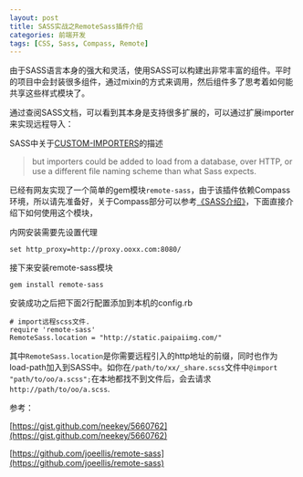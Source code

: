 ```yaml
---
layout: post
title: SASS实战之RemoteSass插件介绍
categories: 前端开发
tags: [CSS, Sass, Compass, Remote]
---
```

由于SASS语言本身的强大和灵活，使用SASS可以构建出非常丰富的组件。平时的项目中会封装很多组件，通过mixin的方式来调用，然后组件多了思考着如何能共享这些样式模块了。

通过查阅SASS文档，可以看到其本身是支持很多扩展的，可以通过扩展importer来实现远程导入：

SASS中关于[CUSTOM-IMPORTERS](http://sass-lang.com/docs/yardoc/file.SASS_REFERENCE.html#custom_importers)的描述

>but importers could be added to load from a database, over HTTP, or use a different file naming scheme than what Sass expects.

已经有网友实现了一个简单的gem模块`remote-sass`，由于该插件依赖Compass环境，所以请先准备好，关于Compass部分可以参考[《SASS介绍》](http://goo.gl/VMyISe)，下面直接介绍下如何使用这个模块，

内网安装需要先设置代理

    set http_proxy=http://proxy.ooxx.com:8080/

接下来安装remote-sass模块

    gem install remote-sass

安装成功之后把下面2行配置添加到本机的config.rb

    # import远程scss文件.
    require 'remote-sass'
    RemoteSass.location = "http://static.paipaiimg.com/"

其中`RemoteSass.location`是你需要远程引入的http地址的前缀，同时也作为load-path加入到SASS中。如你在`/path/to/xx/_share.scss`文件中`@import "path/to/oo/a.scss";`在本地都找不到文件后，会去请求`http://path/to/oo/a.scss`.

参考：

[https://gist.github.com/neekey/5660762](https://gist.github.com/neekey/5660762)

[https://github.com/joeellis/remote-sass](https://github.com/joeellis/remote-sass)